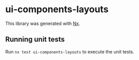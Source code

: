 # ui-components-layouts

This library was generated with [Nx](https://nx.dev).

## Running unit tests

Run `nx test ui-components-layouts` to execute the unit tests.
